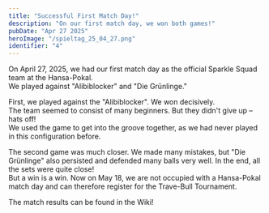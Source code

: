 ```yaml
---
title: "Successful First Match Day!"  
description: "On our first match day, we won both games!"  
pubDate: "Apr 27 2025"  
heroImage: "/spieltag_25_04_27.png"  
identifier: "4"  
---
```


On April 27, 2025, we had our first match day as the official Sparkle Squad team at the Hansa-Pokal.  
We played against "Alibiblocker" and "Die Grünlinge."

First, we played against the "Alibiblocker". We won decisively.  
The team seemed to consist of many beginners. But they didn't give up – hats off!  
We used the game to get into the groove together, as we had never played in this configuration before.

The second game was much closer. We made many mistakes, but "Die Grünlinge" also persisted and defended many balls very well. In the end, all the sets were quite close!  
But a win is a win. Now on May 18, we are not occupied with a Hansa-Pokal match day and can therefore register for the Trave-Bull Tournament.

The match results can be found in the Wiki!